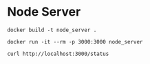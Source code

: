 # Node Server

```
docker build -t node_server .
```

```
docker run -it --rm -p 3000:3000 node_server
```

```
curl http://localhost:3000/status
```
